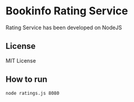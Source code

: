 # Bookinfo Rating Service
Rating Service has been developed on NodeJS

## License
MIT License

## How to run

```bash
node ratings.js 8080
```

